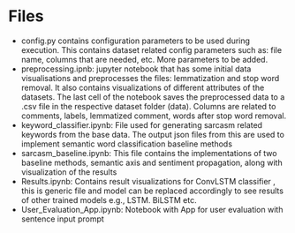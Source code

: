 # Files
* config.py contains configuration parameters to be used during execution. This contains dataset related config parameters such as: file name, columns that are needed, etc. More parameters to be added.
* preprocessing.ipnb: jupyter notebook that has some initial data visualisations and preprocesses the files: lemmatization and stop word removal. It also contains visualizations of different attributes of the datasets. The last cell of the notebook saves the preprocessed data to a .csv file in the respective dataset folder (data). Columns are related to comments, labels, lemmatized comment, words after stop word removal.
* keyword_classifier.ipynb: File used for generating sarcasm related keywords from the base data. The output json files from this are used to implement semantic word classification baseline methods
* sarcasm_baseline.ipynb: This file contains the implementations of two baseline methods, semantic axis and sentiment propagation, along with visualization of the results 
* Results.ipynb: Contains result visualizations for ConvLSTM classifier , this is generic file and model can be replaced accordingly to see results of other trained models e.g., LSTM. BiLSTM etc.
* User_Evaluation_App.ipynb: Notebook with App for user evaluation with sentence input prompt 